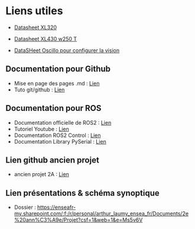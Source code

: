 # Liens utiles


* [Datasheet XL320](https://emanual.robotis.com/docs/en/dxl/x/xl320/)
* [Datasheet XL430 w250 T](https://emanual.robotis.com/docs/en/dxl/x/xl430-w250/)

* [DataSHeet Oscillo pour configurer la vision](https://www.manualslib.com/manual/1324232/Siglent-Sds1102x.html?page=110#manual)


## Documentation pour Github

- Mise en page des pages .md : [Lien](https://docs.github.com/fr/get-started/writing-on-github/getting-started-with-writing-and-formatting-on-github/basic-writing-and-formatting-syntax)
- Tuto git/github : [Lien](https://youtu.be/tRZGeaHPoaw?si=A00R2zRJJc8fqSKF)

## Documentation pour ROS

-  Documentation officielle de ROS2 : [Lien](https://docs.ros.org/en/iron/index.html)
-  Tutoriel Youtube : [Lien](https://www.youtube.com/watch?v=0aPbWsyENA8&list=PLLSegLrePWgJudpPUof4-nVFHGkB62Izy)
-  Documentation ROS2 Control : [Lien](https://control.ros.org/humble/index.html)
-  Documentation Library PySerial : [Lien](https://pyserial.readthedocs.io/en/latest/index.html)


## Lien github ancien projet

- ancien projet 2A : [Lien](https://github.com/GuillaumePtj/BOB)

## Lien présentations & schéma synoptique

- Dossier : https://enseafr-my.sharepoint.com/:f:/r/personal/arthur_laumy_ensea_fr/Documents/2e%20ann%C3%A9e/Projet?csf=1&web=1&e=Ms5v6V 
